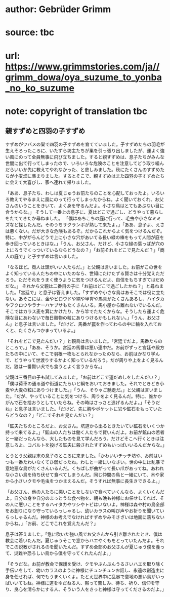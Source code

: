 # author: Gebrüder Grimm
# source: tbc
# url: https://www.grimmstories.com/ja//grimm_dowa/oya_suzume_to_yonba_no_ko_suzume
# note: copyright of translation tbc

## 親すずめと四羽の子すずめ 

すずめがツバメの巣で四羽の子すずめを育てていました。子すずめたちの羽毛が生えそろったころに、いたずら坊主たちが巣を引っ張り出しましたが、運よく強い風にのって全員無事に飛び立ちました。すると親すずめは、息子たちがみんな世間に出て行ってしまったので、いろいろな危険のことを注意してどう取り組んだらいいか先に教えてやれなかった、と悲しみました。秋にたくさんのすずめたちが小麦畑に集まりました。するとそこで、親すずめはまた四羽の子すずめたちに会えて大喜びし、家へ連れて帰りました。

「ああ、息子たち、わしは夏じゅうお前たちのことを心配しておったよ。いろいろ教えてやるまえに風にのって行ってしまったからね。よく聞いておくれ、お父さんのいうことをきいて、よく身を守るんだよ。小さな鳥はとてもあぶない目に合うからな。」
そうして一番上の息子に、夏はどこで過ごし、どうやって暮らしをたててきたか尋ねました。
「僕はあちこちの庭に行って、毛虫や小さなミミズなど探したんだ。そのうちサクランボが熟して来たよ。」「ああ、息子よ、えさは悪くない。だが大きな危険もあるぞ。だからこれからよく気をつけるんだぞ。特に、中ががらんどうで上に小さな穴があいてる長い緑の棒をもって人間が庭を歩き回っているときはな。」「うん、お父さん、だけど、小さな緑の葉っぱが穴の上にろうでくっついているならどうなの？」「お前それをどこで見たんだ？」「商人の庭で」と子すずめは言いました。

「なるほど。商人は頭がいい人たちだ。」と父親は言いました。お前がこの世をよく知っている人たちの中にいたのなら、世知にたけたずる賢さは十分覚えただろう。ただそれをうまく使うように気をつけるんだよ、自信をもちすぎてはだめだな。」
それから父親は二番目の子に「お前はどこで過ごしたかね？」と尋ねました。「宮廷で」と息子は答えました。「すずめや小さな鳥はあそこでは役に立たない。あそこには、金やビロウドや絹や甲冑や馬具がたくさんあるし、ハイタカやフクロウやラナーハヤブサもたくさんいる。馬小屋から離れないでいるんだ。そこではカラス麦を箕にかけたり、から竿でたたくからな。そうしたら運よく危険な目にあわないで毎日穀物の粒にありつけるかもしれない。」「うん、お父さん」と息子は言いました。「だけど、馬番が罠を作ってわらの中に輪を入れておくと、たくさんつかまっているよ。」

「それをどこで見たんだい？」と親鳥は言いました。「宮廷でだよ。馬番たちのところで。」「ああ、そうか。宮廷の馬番は悪い連中だ。お前がずっと宮廷や殿方たちの中にいて、そこで羽根一枚もとられなかったのなら、お前はかなり学んで、どうやって世渡りするかよく知っているだろう。だが周りや上をよく見るんだ。狼は一番賢い犬でも食うとよく言うからな。」

父親は三番目の子も試してみました。「お前はどこで運だめしをしたんだい？」「僕は荷車の通る道や街道にたらいと綱をおいておきました。それでときどき小麦や大麦の粒にありつけました。」「うん、そりゃご馳走だ。」と父親は言いました。「だが、やっていることに気をつけろ、周りをよく見るんだ。特に、誰かかがんで石を拾おうとしていたらね。その時はさっさと逃げるんだよ。」「そうだね」と息子は言いました。「だけど、先に胸やポケットに岩や鉱石をもっていたらどうなの？」「どこでそれを見たんだい？」

「鉱夫たちのところだよ、お父さん。坑道から出るときたいてい鉱石をいくつか持って来てるよ。」「鉱山の人たちは働く人たちで賢いんだよ。お前が鉱山の若者と一緒だったんなら、大したものを見て学んだろう。だけどそこへ行くときは注意しろよ、コバルトを投げる鉱夫に殺されたすずめもいっぱいいるんだからな。」

とうとう父親は末の息子のところに来ました。「かわいいチッチ坊や、お前はいつも一番たわいなくてひ弱だったね。わしと一緒にいなさい。世の中には乱暴で意地悪な鳥がたくさんいるんだ。くちばしが曲がって長い爪があってね。あわれな小さい鳥を待ち伏せて食べてしまうんだ。同じ仲間の鳥と一緒にいて、木や家から小さいクモや毛虫をつかまえるんだ。そうすれば無事に長生きできるよ。」

「お父さん、他の人たちに悪いことをしないで食べていくんなら、よくいくんだよ。自分の身や自分のまっとうな食べ物を、朝も晩も神様にお任せしてれば、その人に悪いことをするハイタカやワシやトビはいないよ。神様は森や村の鳥全部をお創りになり守っていらっしゃるし、幼いカラスの叫び声やお祈りを聞いていらっしゃるんだ。神様のお考えでなければすずめやみそさざいは地面に落ちないからね。」「お前、どこでこれを覚えたんだ？」

息子は答えました。「急に吹いた強い風でお父さんから引き離されたとき、僕は教会に着いたんだ。夏じゅうそこで窓からハエやくもをとっていたんだよ。それでこの説教がされるのを聞いたんだ。すずめ全部のお父さんが夏じゅう僕を養って、災難や恐ろしい鳥から僕を守ってくれたんだよ。」

「そうだな。お前が教会で保護を受け、クモやぶんぶんうるさいハエを取り除く手伝いをして、幼いカラスのように神様にチュンチュンお話し、永遠の創造主に身を任せれば、何でもうまくいくよ。たとえ世界中に乱暴で意地の悪い鳥がいっぱいいてもね。神様に道をゆだねる人、黙って苦しみ、待ち、祈り、信仰を守り、良心を清らかにする人、そういう人をきっと神様は守ってくださるのだよ。」
